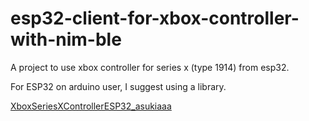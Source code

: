 # esp32-client-for-xbox-controller-with-nim-ble

A project to use xbox controller for series x (type 1914) from esp32.

For ESP32 on arduino user, I suggest using a library.

[XboxSeriesXControllerESP32_asukiaaa](https://github.com/asukiaaa/arduino-XboxSeriesXControllerESP32)
